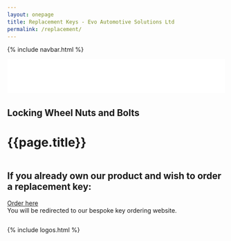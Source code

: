 ```yaml
---
layout: onepage
title: Replacement Keys - Evo Automotive Solutions Ltd
permalink: /replacement/
---
```

{% include navbar.html %}

<section class="has-text-white has-background-black evoheader  full-width">
  <div class="header-logo is-centered">
    <a href="/"><img class="is-centered" src="/assets/evo_logo_sm.png"  alt="Evo Automotive Solutions Ltd logo"></a><br>
    <h2 class="title is-5 has-text-centered has-text-white">Locking Wheel Nuts and Bolts</h2>
  </div>
</section>
<h1 class="is-sr-only">{{page.title}}</h1>
<main class="content">
    
  <section class="section">
      <div class="container">
          <div class="is-vcentered columns is-multiline">
              <div class="column is-12 mx-auto has-text-centered">
                  <h2 class="mt-6 mb-4 title is-size-4 is-spaced">If you already own our product and wish to order a replacement key:</h2>
                  <p><a class="button is-black my-5" href="https://www.evoautomotive.com" title="Order replacement keys from the EvoAutomotive.com website">Order here</a><br> You will be redirected to our bespoke key ordering website.</p>
              </div>
          </div>
      </div>
  </section>

{% include logos.html %}
  
</main>